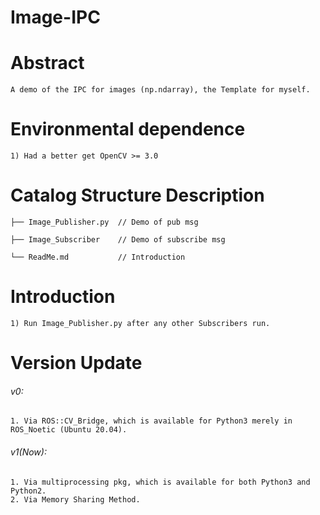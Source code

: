 # Image-IPC

# Abstract

    A demo of the IPC for images (np.ndarray), the Template for myself.

# Environmental dependence

    1) Had a better get OpenCV >= 3.0

# Catalog Structure Description

    ├── Image_Publisher.py  // Demo of pub msg
    
    ├── Image_Subscriber    // Demo of subscribe msg

    └── ReadMe.md           // Introduction

# Introduction

    1) Run Image_Publisher.py after any other Subscribers run.

# Version Update

###### v0:

    1. Via ROS::CV_Bridge, which is available for Python3 merely in ROS_Noetic (Ubuntu 20.04). 

###### v1(Now):

    1. Via multiprocessing pkg, which is available for both Python3 and Python2.
    2. Via Memory Sharing Method.